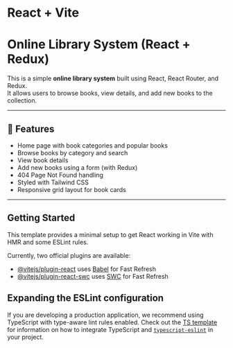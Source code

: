 # React + Vite

# Online Library System (React + Redux)

This is a simple **online library system** built using React, React Router, and Redux.  
It allows users to browse books, view details, and add new books to the collection.

---

## 🔧 Features

-  Home page with book categories and popular books
-  Browse books by category and search
-  View book details
-  Add new books using a form (with Redux)
-  404 Page Not Found handling
-  Styled with Tailwind CSS
-  Responsive grid layout for book cards

---

##  Getting Started

This template provides a minimal setup to get React working in Vite with HMR and some ESLint rules.

Currently, two official plugins are available:

- [@vitejs/plugin-react](https://github.com/vitejs/vite-plugin-react/blob/main/packages/plugin-react) uses [Babel](https://babeljs.io/) for Fast Refresh
- [@vitejs/plugin-react-swc](https://github.com/vitejs/vite-plugin-react/blob/main/packages/plugin-react-swc) uses [SWC](https://swc.rs/) for Fast Refresh

## Expanding the ESLint configuration

If you are developing a production application, we recommend using TypeScript with type-aware lint rules enabled. Check out the [TS template](https://github.com/vitejs/vite/tree/main/packages/create-vite/template-react-ts) for information on how to integrate TypeScript and [`typescript-eslint`](https://typescript-eslint.io) in your project.
